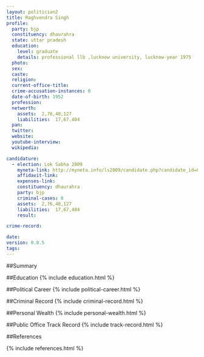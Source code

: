 ```yaml
---
layout: politician2
title: Raghvendra Singh
profile: 
  party: bjp
  constituency: dhaurahra
  state: uttar pradesh
  education: 
    level: graduate
    details: professional llb ,lucknow university, lucknow-year 1975
  photo: 
  sex: 
  caste: 
  religion: 
  current-office-title: 
  crime-accusation-instances: 0
  date-of-birth: 1952
  profession: 
  networth: 
    assets:  2,76,48,127
    liabilities:  17,67,404
  pan: 
  twitter: 
  website: 
  youtube-interview: 
  wikipedia: 

candidature: 
  - election: Lok Sabha 2009
    myneta-link: http://myneta.info/ls2009/candidate.php?candidate_id=8707
    affidavit-link: 
    expenses-link: 
    constituency: dhaurahra 
    party: bjp
    criminal-cases: 0
    assets:  2,76,48,127
    liabilities:  17,67,404
    result:  

crime-record: 

date: 
version: 0.0.5
tags: 
---
```

##Summary


##Education
{% include education.html %}


##Political Career
{% include political-career.html %}


##Criminal Record
{% include criminal-record.html %}


##Personal Wealth
{% include personal-wealth.html %}


##Public Office Track Record
{% include track-record.html %}


##References


{% include references.html %}